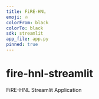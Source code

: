 ```yaml
---
title: FiRE-HNL
emoji: 🔥
colorFrom: black
colorTo: black
sdk: streamlit
app_file: app.py
pinned: true
---
```


# fire-hnl-streamlit

FiRE-HNL Streamlit Application
